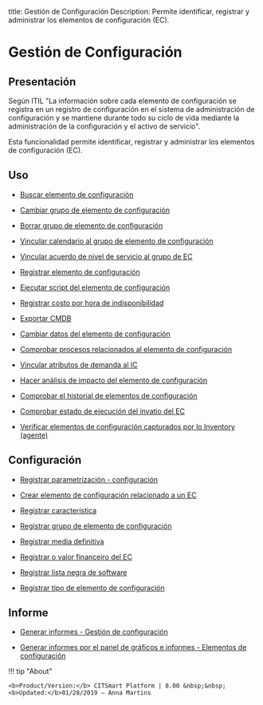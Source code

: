 title: Gestión de Configuración
Description: Permite identificar, registrar y administrar los elementos de configuración (EC).
# Gestión de Configuración


Presentación
----------------

Según ITIL "La información sobre cada elemento de configuración se registra en
un registro de configuración en el sistema de administración de configuración y
se mantiene durante todo su ciclo de vida mediante la administración de la
configuración y el activo de servicio".

Esta funcionalidad permite identificar, registrar y administrar los elementos de
configuración (EC).

Uso
-------


- [Buscar elemento de configuración](/es-es/citsmart-platform-8/processes/configuration/use/search-CI.html)

- [Cambiar grupo de elemento de configuración](/es-es/citsmart-platform-8/processes/configuration/use/change-group-configuration-item.html)

- [Borrar grupo de elemento de configuración](/es-es/citsmart-platform-8/processes/configuration/use/delete-group-of-IC.html)

- [Vincular calendario al grupo de elemento de configuración](/es-es/citsmart-platform-8/processes/configuration/use/link-calendar-to-group-of-IC.html)

- [Vincular acuerdo de nivel de servicio al grupo de EC](/es-es/citsmart-platform-8/processes/configuration/use/link-SLA-to-CI-group.html)

- [Registrar elemento de configuración](/pt-br/citsmart-platform-8/processes/configuration/use/register-CI.html)

- [Ejecutar script del elemento de configuración](/es-es/citsmart-platform-8/processes/configuration/use/run-script-of-CI.html)

- [Registrar costo por hora de indisponibilidad](/es-es/citsmart-platform-8/processes/configuration/use/cost-per-hour-unavailability.html)

- [Exportar CMDB](/es-es/citsmart-platform-8/processes/configuration/use/export-CMDB.html)

- [Cambiar datos del elemento de configuración](/es-es/citsmart-platform-8/processes/configuration/use/change-IC-item-data.html)

- [Comprobar procesos relacionados al elemento de configuración](/es-es/citsmart-platform-8/processes/configuration/use/CI-processes-related.html)

- [Vincular atributos de demanda al IC](/es-es/citsmart-platform-8/processes/configuration/use/link-demand-attributes-to-CI.html)

- [Hacer análisis de impacto del elemento de configuración](/es-es/citsmart-platform-8/processes/configuration/use/configuration-item-impact.html)

- [Comprobar el historial de elementos de configuración](/es-es/citsmart-platform-8/processes/configuration/use/CI-history.html)

- [Comprobar estado de ejecución del invatio del EC](/es-es/citsmart-platform-8/processes/configuration/use/verify-status-inventory.html)

- [Verificar elementos de configuración capturados por lo Inventory (agente)](/es-es/citsmart-platform-8/processes/configuration/use/CI-captured-by-inventory.html)

Configuración
-----------------

- [Registrar parametrización - configuración](/es-es/citsmart-platform-8/platform-administration/parameters-list/configure-parametrization-configuration.html)

- [Crear elemento de configuración relacionado a un EC](/es-es/citsmart-platform-8/processes/configuration/configuration/create-configuration-item-related-ic.html)

- [Registrar característica](/es-es/citsmart-platform-8/processes/configuration/configuration/register-characteristics.html)

- [Registrar grupo de elemento de configuración](/es-es/citsmart-platform-8/processes/configuration/configuration/register-configuration-item-group.html)

- [Registrar media definitiva](/es-es/citsmart-platform-8/processes/configuration/configuration/register-definitive-media.html)

- [Registrar o valor financeiro del EC](/es-es/citsmart-platform-8/processes/configuration/configuration/register-financial-value-ic.html)

- [Registrar lista negra de software](/es-es/citsmart-platform-8/processes/configuration/configuration/register-software-blacklist.html) 

- [Registrar tipo de elemento de configuración](/es-es/citsmart-platform-8/processes/configuration/configuration/register-type-ic.html)

Informe
----------

- [Generar informes - Gestión de configuración](/es-es/citsmart-platform-8/processes/use/configuration/generate-report-configuration-management.html)

- [Generar informes por el panel de gráficos e informes - Elementos de configuración](/es-es/citsmart-platform-8/processes/configuration/use/generate-reports-charts-panel-ic.html)

!!! tip "About"

    <b>Product/Version:</b> CITSmart Platform | 8.00 &nbsp;&nbsp;
    <b>Updated:</b>01/28/2019 – Anna Martins


